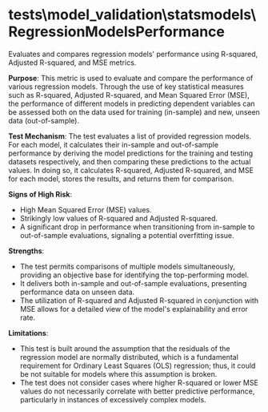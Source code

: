 # tests\model_validation\statsmodels\RegressionModelsPerformance

Evaluates and compares regression models' performance using R-squared, Adjusted R-squared, and MSE metrics.

**Purpose**: This metric is used to evaluate and compare the performance of various regression models. Through the
use of key statistical measures such as R-squared, Adjusted R-squared, and Mean Squared Error (MSE), the
performance of different models in predicting dependent variables can be assessed both on the data used for
training (in-sample) and new, unseen data (out-of-sample).

**Test Mechanism**: The test evaluates a list of provided regression models. For each model, it calculates their
in-sample and out-of-sample performance by deriving the model predictions for the training and testing datasets
respectively, and then comparing these predictions to the actual values. In doing so, it calculates R-squared,
Adjusted R-squared, and MSE for each model, stores the results, and returns them for comparison.

**Signs of High Risk**:
- High Mean Squared Error (MSE) values.
- Strikingly low values of R-squared and Adjusted R-squared.
- A significant drop in performance when transitioning from in-sample to out-of-sample evaluations, signaling a
potential overfitting issue.

**Strengths**:
- The test permits comparisons of multiple models simultaneously, providing an objective base for identifying the
top-performing model.
- It delivers both in-sample and out-of-sample evaluations, presenting performance data on unseen data.
- The utilization of R-squared and Adjusted R-squared in conjunction with MSE allows for a detailed view of the
model's explainability and error rate.

**Limitations**:
- This test is built around the assumption that the residuals of the regression model are normally distributed,
which is a fundamental requirement for Ordinary Least Squares (OLS) regression; thus, it could be not suitable for
models where this assumption is broken.
- The test does not consider cases where higher R-squared or lower MSE values do not necessarily correlate with
better predictive performance, particularly in instances of excessively complex models.